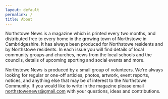 ```yaml
---
layout: default
permalink: /
title: About
---
```


Northstowe News is a magazine which is printed every two months, and distributed free to every home in the growing town of Northstowe in Cambridgeshire. It has always been produced for Northstowe residents and by Northstowe residents. In each issue you will find details of local community groups and churches, news from the local schools and the councils, details of upcoming sporting and social events and more.

Northstowe News is produced by a small group of volunteers. We're always looking for regular or one-off articles, photos, artwork, event reports, notices, and anything else that may be of interest to the Northstowe Community. If you would like to write in the magazine please email northstowenews@gmail.com with your questions, ideas and contributions.
